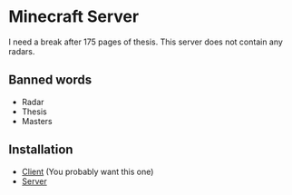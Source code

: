 # Minecraft Server

<!-- [![Tests](https://github.com/AlexvZyl/minecraft-server/workflows/Tests/badge.svg)](https://github.com/AlexvZyl/minecraft-server/actions?workflow=Tests) --> 

I need a break after 175 pages of thesis.  This server does not contain any radars.

## Banned words

- Radar
- Thesis
- Masters

## Installation

- [Client](https://github.com/AlexvZyl/minecraft-server/blob/main/client/README.md) (You probably want this one)
- [Server](https://github.com/AlexvZyl/minecraft-server/blob/main/server/README.md)
